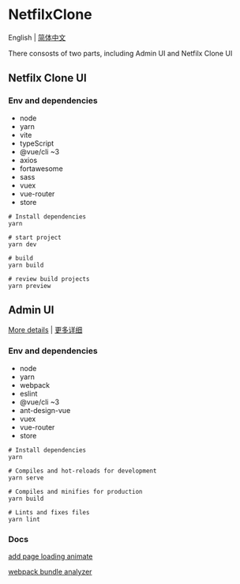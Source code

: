 # NetfilxClone

English | [简体中文](./README.zh-CN.md)

There consosts of two parts, including Admin UI and Netfilx Clone UI

## Netfilx Clone UI

### Env and dependencies

- node
- yarn
- vite
- typeScript
- @vue/cli ~3
- axios
- fortawesome
- sass
- vuex
- vue-router
- store

``` shell
# Install dependencies
yarn

# start project
yarn dev 

# build
yarn build

# review build projects
yarn preview 
```

## Admin UI

[More details](./AdminUI/README.md) | [更多详细](./AdminUI/README.zh-CN.md)
### Env and dependencies

- node
- yarn
- webpack
- eslint
- @vue/cli ~3
- ant-design-vue
- vuex
- vue-router
- store

``` shell
# Install dependencies
yarn

# Compiles and hot-reloads for development
yarn serve

# Compiles and minifies for production
yarn build

# Lints and fixes files
yarn lint
```

### Docs

[add page loading animate](./AdminUI/docs/add-page-loading-animate.md)  

[webpack bundle analyzer](./AdminUI/docs/webpack-bundle-analyzer.md)
